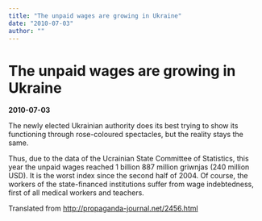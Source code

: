 ```yaml
---
title: "The unpaid wages are growing in Ukraine"
date: "2010-07-03"
author: ""
---
```


# The unpaid wages are growing in Ukraine

**2010-07-03** 

The newly elected Ukrainian authority does its best trying to show its functioning through rose-coloured spectacles, but the reality stays the same.

Thus, due to the data of the Ucrainian State Committee of Statistics, this year the unpaid wages reached 1 billion 887 million griwnjas (240 million USD). It is the worst index since the second half of 2004. Of course, the workers of the state-financed institutions suffer from wage indebtedness, first of all medical workers and teachers.

Translated from http://propaganda-journal.net/2456.html